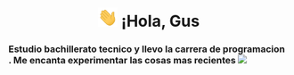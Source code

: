 <h1 align = "center"> <img src = "https://raw.githubusercontent.com/ABSphreak/ABSphreak/master/gifs/Hi.gif" width = "35px"> ¡Hola, Gus </ h1 >
<h3 aling = "center"> Estudio bachillerato tecnico y llevo la carrera de programacion . Me encanta experimentar las cosas mas recientes  <img src =
